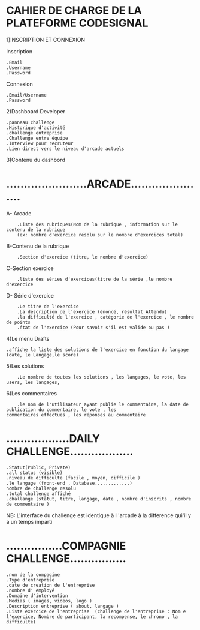 # CAHIER DE CHARGE DE LA PLATEFORME CODESIGNAL

1)INSCRIPTION ET CONNEXION

  Inscription

	.Email
	.Username
	.Password

  Connexion

	.Email/Username
	.Password

2)Dashboard Developer

	.panneau challenge
	.Historique d'activité
	.challenge entreprise
	.Challenge entre équipe
	.Interview pour recruteur
	.Lien direct vers le niveau d'arcade actuels

3)Contenu du dashbord

# .......................ARCADE......................

   A- Arcade
   
        .Liste des rubriques(Nom de la rubrique , information sur le contenu de la rubrique
        (ex: nombre d'exercice résolu sur le nombre d'exercices total)
	
   B-Contenu de la rubrique 
   
        .Section d'exercice (titre, le nombre d'exercice)
	
   C-Section exercice
   
        .liste des séries d'exercices(titre de la série ,le nombre d'exercice
	
   D- Série d'exercice
   
        .Le titre de l'exercice
        .La description de l'exercice (énoncé, résultat Attendu)
        .la difficulté de l'exercice , catégorie de l'exercice , le nombre de points
        .état de l'exercice (Pour savoir s'il est valide ou pas )

4)Le menu Drafts

	.affiche la liste des solutions de l'exercice en fonction du langage (date, le Langage,le score)
	
5)Les solutions

        .Le nombre de toutes les solutions , les langages, le vote, les users, les langages,
	
6)Les commentaires

      	.le nom de l'utilisateur ayant publie le commentaire, la date de publication du commentaire, le vote , les          	    commentaires effectues , les réponses au commentaire

# ..................DAILY CHALLENGE..................

	.Statut(Public, Private)
	.all status (visible)
	.niveau de difficulte (facile , moyen, difficile )
	.le langage (front-end , Database.............)
	nombre de challenge resolu
	.total challenge affiché
	.challange (statut, titre, langage, date , nombre d'inscrits , nombre de commentaire )
NB:  L'interface du challenge est identique à l 'arcade à la difference qui'il y a un temps imparti 

# ................COMPAGNIE CHALLENGE................

	.nom de la compagine
	.Type d'entreprise
	.date de creation de l'entreprise
	.nombre d' employé
	.Domaine d'intervention
	.Medias ( images, videos, logo )
	.Description entreprise ( about, langage )
	.Liste exercice de l'entreprise  (challenge de l'entreprise : Nom e l'exercice, Nombre de participant, la recompense, le chrono , la difficulté)
	
	
